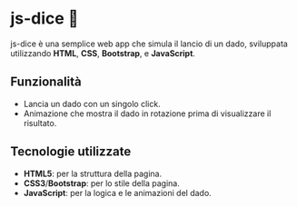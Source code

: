 # js-dice 🎲

js-dice è una semplice web app che simula il lancio di un dado, sviluppata utilizzando **HTML**, **CSS**, **Bootstrap**, e **JavaScript**. 

## Funzionalità
- Lancia un dado con un singolo click.
- Animazione che mostra il dado in rotazione prima di visualizzare il risultato.

## Tecnologie utilizzate
- **HTML5**: per la struttura della pagina.
- **CSS3**/**Bootstrap**: per lo stile della pagina.
- **JavaScript**: per la logica e le animazioni del dado.
